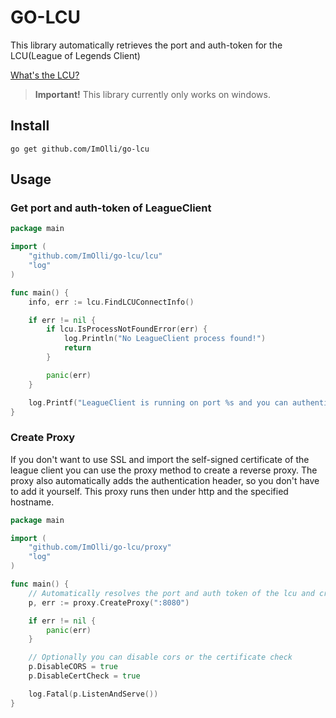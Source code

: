 # GO-LCU

This library automatically retrieves the port and auth-token for the LCU(League of Legends Client)

[What's the LCU?](https://riot-api-libraries.readthedocs.io/en/latest/lcu.html)

> **Important!** This library currently only works on windows.

## Install

```shell
go get github.com/ImOlli/go-lcu
```

## Usage

### Get port and auth-token of LeagueClient

```go
package main

import (
	"github.com/ImOlli/go-lcu/lcu"
	"log"
)

func main() {
	info, err := lcu.FindLCUConnectInfo()

	if err != nil {
		if lcu.IsProcessNotFoundError(err) {
			log.Println("No LeagueClient process found!")
			return
		}

		panic(err)
	}

	log.Printf("LeagueClient is running on port %s and you can authenticate with following token: %s", info.Port, info.AuthToken)
}
```

### Create Proxy

If you don't want to use SSL and import the self-signed certificate of the league client you can use the proxy method to
create a reverse proxy. The proxy also automatically adds the authentication header, so you don't have to add it yourself.
This proxy runs then under http and the specified hostname.

```go
package main

import (
	"github.com/ImOlli/go-lcu/proxy"
	"log"
)

func main() {
	// Automatically resolves the port and auth token of the lcu and creates a reverese proxy
	p, err := proxy.CreateProxy(":8080")

	if err != nil {
		panic(err)
	}

	// Optionally you can disable cors or the certificate check
	p.DisableCORS = true
	p.DisableCertCheck = true

	log.Fatal(p.ListenAndServe())
}
```
